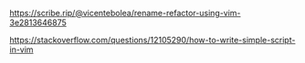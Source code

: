 https://scribe.rip/@vicentebolea/rename-refactor-using-vim-3e2813646875

https://stackoverflow.com/questions/12105290/how-to-write-simple-script-in-vim